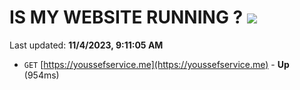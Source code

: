 # IS MY WEBSITE RUNNING ? [![](https://img.shields.io/static/v1?label=Sponsor&message=%E2%9D%A4&logo=GitHub&color=%23fe8e86)](https://github.com/sponsors/<username>)

Last updated: **11/4/2023, 9:11:05 AM**

- `GET` [https://youssefservice.me](https://youssefservice.me) - **Up** (954ms)
